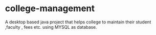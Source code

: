 # college-management
A desktop based java project that helps college to maintain their student ,faculty , fees etc. using MYSQL as database.
